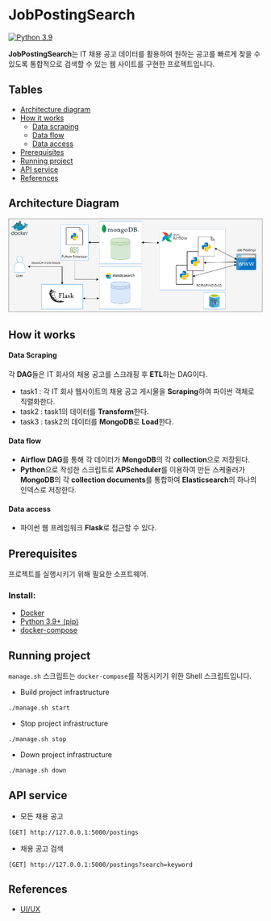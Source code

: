 ﻿# JobPostingSearch
[![Python 3.9](https://img.shields.io/badge/python-3.9-blue.svg)](https://www.python.org/downloads/release/python-3910/)


**JobPostingSearch**는 IT 채용 공고 데이터를 활용하여 원하는 공고를 빠르게 찾을 수 있도록 통합적으로 검색할 수 있는 웹 사이트를 구현한 프로젝트입니다.


<!-- TABLE OF CONTENTS -->
## Tables

* [Architecture diagram](#architecture-diagram)
* [How it works](#how-it-works)
    * [Data scraping](#data-scraping)
    * [Data flow](#data-flow)
    * [Data access](#data-access)
* [Prerequisites](#prerequisites)
* [Running project](#running-project)
* [API service](#api-service)
* [References](#references)

<!-- ARCHITECTURE DIAGRAM -->
## Architecture Diagram
![System Architecture](./img/Architecture.png)


<!-- HOW IT WORKS -->
## How it works

#### Data Scraping
각 **DAG**들은 IT 회사의 채용 공고를 스크래핑 후 **ETL**하는 DAG이다.
- task1 : 각 IT 회사 웹사이트의 채용 공고 게시물을 **Scraping**하여 파이썬 객체로 직렬화한다.
- task2 : task1의 데이터를 **Transform**한다.
- task3 : task2의 데이터를 **MongoDB**로 **Load**한다.

#### Data flow
- **Airflow DAG**를 통해 각 데이터가 **MongoDB**의 각 **collection**으로 저장된다.
- **Python**으로 작성한 스크립트로 **APScheduler**를 이용하여 만든 스케줄러가 **MongoDB**의 각 **collection documents**를 통합하여 **Elasticsearch**의 하나의 인덱스로 저장한다.

#### Data access
- 파이썬 웹 프레임워크 **Flask**로 접근할 수 있다.

<!-- PREREQUISITES -->
## Prerequisites
프로젝트를 실행시키기 위해 필요한 소프트웨어.

### Install:
- [Docker](https://docs.docker.com/get-docker/)
- [Python 3.9+ (pip)](https://www.python.org/)
- [docker-compose](https://docs.docker.com/compose/install/)


<!-- RUNNING PROJECT -->
## Running project
`manage.sh` 스크립트는 `docker-compose`를 작동시키기 위한 Shell 스크립트입니다.

- Build project infrastructure

```sh
./manage.sh start
```

- Stop project infrastructure

```sh
./manage.sh stop
```

- Down project infrastructure

```sh
./manage.sh down
```

<!-- API -->
## API service
- 모든 채용 공고
```
[GET] http://127.0.0.1:5000/postings
```

- 채용 공고 검색
```
[GET] http://127.0.0.1:5000/postings?search=keyword
```

<!-- REFERENCES -->
## References
* [UI/UX](https://github.com/startbootstrap/startbootstrap-sb-admin)
